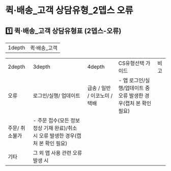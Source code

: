 # 퀵·배송_고객 상담유형_2뎁스 오류

**1️⃣ 퀵·배송\_고객** **상담유형표 (2뎁스-오류)**
-----------------------------------

|  |  |
| --- | --- |
| 1depth | 퀵·배송\_고객 |

|  |  |  |  |  |
| --- | --- | --- | --- | --- |
| 2depth | 3depth | 4depth | CS유형선택 가이드 | 비고 |
| 오류 | 로그인/실행/ 업데이트 | 급송 / 일반 / 이코노미 / 택배 | - 앱 로그인/실행/업데이트 중 오류 발생한 경우(캡처 본 확인 필요) |  |
| 주문/ 취소불가 | - 주문 접수(모든 정보 정상 기재 완료)/취소 시 오류 발생한 경우(캡처 본 확인 필요) |  |
| 기타 | 그 외 앱 사용 관련 오류 발생 시 |  |